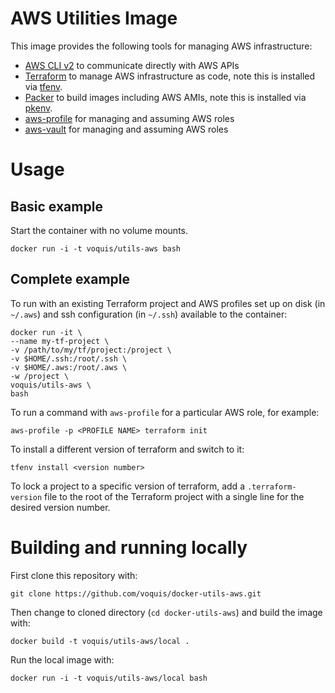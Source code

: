 AWS Utilities Image
===
This image provides the following tools for managing AWS infrastructure:
- [AWS CLI v2](https://docs.aws.amazon.com/cli/latest/userguide/cli-chap-welcome.html) to communicate directly with AWS APIs
- [Terraform](https://www.terraform.io) to manage AWS infrastructure as code, note this is installed via [tfenv](https://github.com/tfutils/tfenv).
- [Packer](https://www.packer.io) to build images including AWS AMIs, note this is installed via [pkenv](https://github.com/iamhsa/pkenv).
- [aws-profile](https://pypi.org/project/aws-profile/) for managing and assuming AWS roles
- [aws-vault](https://github.com/99designs/aws-vault) for managing and assuming AWS roles

# Usage
## Basic example
Start the container with no volume mounts.
```shell
docker run -i -t voquis/utils-aws bash
```

## Complete example
To run with an existing Terraform project and AWS profiles set up on disk (in `~/.aws`) and ssh configuration (in `~/.ssh`) available to the container:
```shell
docker run -it \
--name my-tf-project \
-v /path/to/my/tf/project:/project \
-v $HOME/.ssh:/root/.ssh \
-v $HOME/.aws:/root/.aws \
-w /project \
voquis/utils-aws \
bash
```

To run a command with `aws-profile` for a particular AWS role, for example:
```shell
aws-profile -p <PROFILE NAME> terraform init
```

To install a different version of terraform and switch to it:
```shell
tfenv install <version number>
```

To lock a project to a specific version of terraform, add a `.terraform-version` file to the root of the Terraform project with a single line for the desired version number.

# Building and running locally
First clone this repository with:
```shell
git clone https://github.com/voquis/docker-utils-aws.git
```
Then change to cloned directory (`cd docker-utils-aws`) and build the image with:
```
docker build -t voquis/utils-aws/local .
```

Run the local image with:
```shell
docker run -i -t voquis/utils-aws/local bash
```
